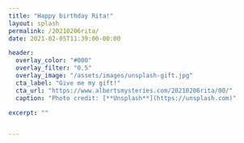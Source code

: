```yaml
---
title: "Happy birthday Rita!"
layout: splash
permalink: /20210206rita/
date: 2021-02-05T11:39:00-00:00

header:
  overlay_color: "#000"
  overlay_filter: "0.5"
  overlay_image: "/assets/images/unsplash-gift.jpg"
  cta_label: "Give me my gift!"
  cta_url: "https://www.albertsmysteries.com/20210206rita/00/"
  caption: "Photo credit: [**Unsplash**](https://unsplash.com)"

excerpt: ""


---
```






